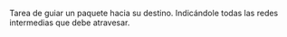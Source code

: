 Tarea de guiar un paquete hacia su destino. Indicándole todas las redes intermedias que debe atravesar. 